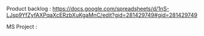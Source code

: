 Product backlog : https://docs.google.com/spreadsheets/d/1nS-LJsp9YfZyfAXPqaXcERzbXuKgaMnC/edit?gid=281429749#gid=281429749

MS Project : 
